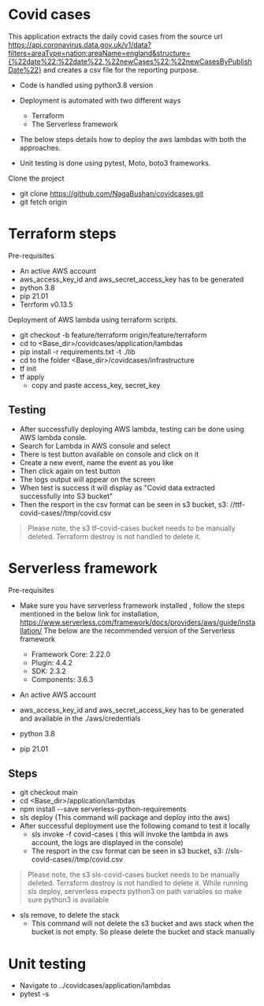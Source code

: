 # Covid cases

This application extracts the daily covid cases from the source url https://api.coronavirus.data.gov.uk/v1/data?filters=areaType=nation;areaName=england&structure={%22date%22:%22date%22,%22newCases%22:%22newCasesByPublishDate%22} and creates a csv file for the reporting purpose.

- Code is handled using python3.8 version
- Deployment is automated with two different ways
  - Terraform
  - The Serverless framework

- The below steps details how to deploy the aws lambdas with both the approaches.

- Unit testing is done using pytest, Moto, boto3 frameworks.

Clone the project
- git clone https://github.com/NagaBushan/covidcases.git
- git fetch origin

# Terraform steps
Pre-requisites
- An active AWS account
- aws_access_key_id and aws_secret_access_key has to be generated
- python 3.8
- pip 21.01
- Terrform v0.13.5

Deployment of AWS lambda using terraform scripts.

- git checkout -b feature/terraform origin/feature/terraform
- cd to <Base_dir>/covidcases/application/lambdas
-  pip install -r requirements.txt -t ./lib 
- cd to the folder <Base_dir>/covidcases/infrastructure
- tf init
- tf apply
	- copy and paste access_key, secret_key

Testing
-
- After successfully deploying AWS lambda, testing can be done using AWS lambda consle.
- Search for Lambda in AWS console and select
- There is test button available on console and click on it
- Create a new event, name the event as you like
- Then click again on test button
- The logs output will appear on the screen
- When test is success it will display as "Covid data extracted successfully into S3 bucket"
- Then the resport in the csv format can be seen in s3 bucket, s3: //ttf-covid-cases//tmp/covid.csv

>Please note, the s3 tf-covid-cases bucket needs to be manually deleted. Terraform destroy is not handled to delete it.


# Serverless framework

Pre-requisites
- Make sure you have serverless framework installed , follow the steps mentioned in the below link for installation, https://www.serverless.com/framework/docs/providers/aws/guide/installation/
	The below are the recommended version of the Serverless framework
	- Framework Core: 2.22.0
	- Plugin: 4.4.2
	- SDK: 2.3.2
	- Components: 3.6.3
	
-  An active AWS account
- aws_access_key_id and aws_secret_access_key has to be generated and available in the ./aws/credentials
- python 3.8
- pip 21.01

Steps
-
- git checkout main
- cd <Base_dir>/application/lambdas
- npm install --save serverless-python-requirements
- sls deploy (This command will package and deploy into the aws)
- After successful deployment use the following comand to test it locally
	- sls invoke -f covid-cases ( this will invoke the lambda in aws account, the logs are displayed in the console)
	- The resport in the csv format can be seen in s3 bucket, s3: //sls-covid-cases//tmp/covid.csv
>Please note, the s3 sls-covid-cases bucket needs to be manually deleted. Terraform destroy is not handled to delete it.
>While running sls deploy, serverless expects python3 on path variables so make sure python3 is available

- sls remove, to delete the stack
	- This command will not delete the s3 bucket and aws stack when the bucket is not empty. So please delete the bucket and stack manually 

# Unit testing
- Navigate to ../covidcases/application/lambdas
- pytest -s
